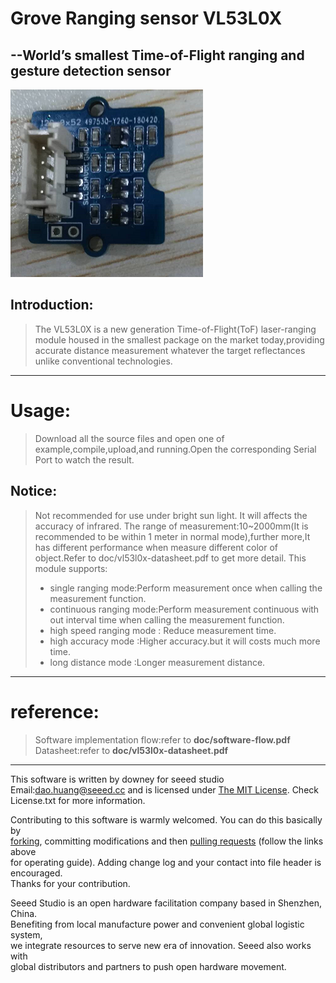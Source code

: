 Grove Ranging sensor VL53L0X
=======================================
  --World’s smallest Time-of-Flight ranging and gesture detection sensor  
---------------------------------------------

![VL53L0X](https://github.com/Seeed-Studio/Grove-Ranging-sensor-VL53L0X/blob/master/VL530XL_module.png)  




Introduction:  
------------------------  
>The VL53L0X is a new generation Time-of-Flight(ToF) laser-ranging module housed in the smallest package on the market today,providing accurate distance measurement whatever the target reflectances unlike conventional technologies.  

***

Usage: 
========== 
>Download all the source files and open one of example,compile,upload,and running.Open the corresponding Serial Port to watch the result.  

Notice:
----------
>Not recommended for use under bright sun light. It will affects the accuracy of infrared.
>The range of measurement:10~2000mm(It is recommended to be within 1 meter in normal mode),further more,It has different performance when measure different color of object.Refer to doc/vl53l0x-datasheet.pdf to get more detail.
>This module supports:
>+ single ranging mode:Perform measurement once when calling the measurement function.
>+ continuous ranging mode:Perform measurement continuous with out interval time when calling the measurement function.
>+ high speed ranging mode : Reduce measurement time.
>+ high accuracy mode :Higher accuracy.but it will costs much more time.
>+ long distance mode :Longer measurement distance.

***
reference:
============
>Software implementation flow:refer to **doc/software-flow.pdf**  
>Datasheet:refer to **doc/vl53l0x-datasheet.pdf**  


***
This software is written by downey  for seeed studio<br>
Email:dao.huang@seeed.cc
and is licensed under [The MIT License](http://opensource.org/licenses/mit-license.php). Check License.txt for more information.<br>

Contributing to this software is warmly welcomed. You can do this basically by<br>
[forking](https://help.github.com/articles/fork-a-repo), committing modifications and then [pulling requests](https://help.github.com/articles/using-pull-requests) (follow the links above<br>
for operating guide). Adding change log and your contact into file header is encouraged.<br>
Thanks for your contribution.

Seeed Studio is an open hardware facilitation company based in Shenzhen, China. <br>
Benefiting from local manufacture power and convenient global logistic system, <br>
we integrate resources to serve new era of innovation. Seeed also works with <br>
global distributors and partners to push open hardware movement.<br>

